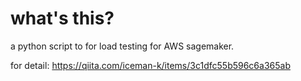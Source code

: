 # what's this?
a python script to for load testing for AWS sagemaker.

for detail:
https://qiita.com/iceman-k/items/3c1dfc55b596c6a365ab
